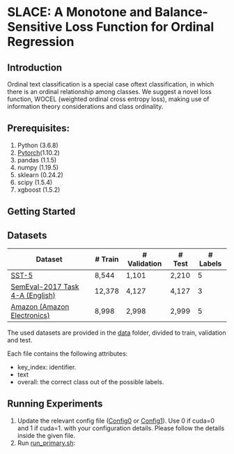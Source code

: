 # SLACE: A Monotone and Balance-Sensitive Loss Function for Ordinal Regression

## Introduction
Ordinal text classification is a special case oftext classification, in which there is an ordinal relationship among classes.
We suggest a novel loss function, WOCEL (weighted ordinal cross entropy loss), making use of information theory considerations and class ordinality.

## Prerequisites:  
1. Python (3.6.8)
2. [Pytorch](https://pytorch.org/)(1.10.2) 
3. pandas (1.1.5)
4. numpy (1.19.5)
5. sklearn (0.24.2)
6. scipy (1.5.4)
7. xgboost (1.5.2)


## Getting Started

## Datasets

| Dataset  | # Train | # Validation | # Test | # Labels |
| ------------- | ------------- | ------------- | ------------- | ------------- |
| [SST-5](https://nlp.stanford.edu/sentiment/code.html)  | 8,544  | 1,101  |  2,210  | 5  | 
| [SemEval-2017 Task 4-A (English)](https://alt.qcri.org/semeval2017/task4/)  | 12,378  | 4,127  | 4,127  | 3  | 
| [Amazon (Amazon Electronics)](https://nijianmo.github.io/amazon/index.html)  | 8,998  | 2,998  | 2,999  | 5  | 

The used datasets are provided in the [data](./datasets/) folder, 
divided to train, validation and test.

Each file contains the following attributes:
* key_index: identifier.
* text
* overall: the correct class out of the possible labels.

## Running Experiments
1. Update the relevant config file ([Config0](./config0.py) or [Config1](./config1.py)). Use 0 if cuda=0 and 1 if cuda=1.
   with your configuration details. Please follow the details inside the given file.
2. Run [run_primary.sh](./run_pipeline.sh): 
